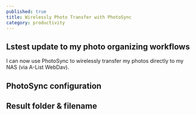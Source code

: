 ```yaml
---
published: true
title: Wirelessly Photo Transfer with PhotoSync
category: productivity
---
```

## Lstest update to my photo organizing workflows

I can now use PhotoSync to wirelessly transfer my photos directly to my NAS (via A-List WebDav).

## PhotoSync configuration

## Result folder & filename


